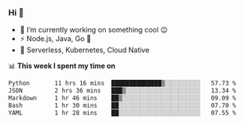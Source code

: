 ### Hi 👋

<!--
**nodejh/nodejh** is a ✨ _special_ ✨ repository because its `README.md` (this file) appears on your GitHub profile.

Here are some ideas to get you started:

- 🔭 I’m currently working on ...
- 🌱 I’m currently learning ...
- 👯 I’m looking to collaborate on ...
- 🤔 I’m looking for help with ...
- 💬 Ask me about ...
- 📫 How to reach me: ...
- 😄 Pronouns: ...
- ⚡ Fun fact: ...
-->

- 🔭 I’m currently working on something cool :wink:
- ⚡ Node.js, Java, Go :thought_balloon:
- 🤖 Serverless, Kubernetes, Cloud Native

📊 **This week I spent my time on**

<!--START_SECTION:waka-->

```txt
Python       11 hrs 16 mins  ██████████████▒░░░░░░░░░░   57.73 %
JSON         2 hrs 36 mins   ███▒░░░░░░░░░░░░░░░░░░░░░   13.34 %
Markdown     1 hr 46 mins    ██▒░░░░░░░░░░░░░░░░░░░░░░   09.09 %
Bash         1 hr 30 mins    ██░░░░░░░░░░░░░░░░░░░░░░░   07.70 %
YAML         1 hr 28 mins    ██░░░░░░░░░░░░░░░░░░░░░░░   07.55 %
```

<!--END_SECTION:waka-->


<!--
:traffic_light: **Visitors**

![visitors](https://visitor-badge.glitch.me/badge?page_id=nodejh.nodejh)
-->
